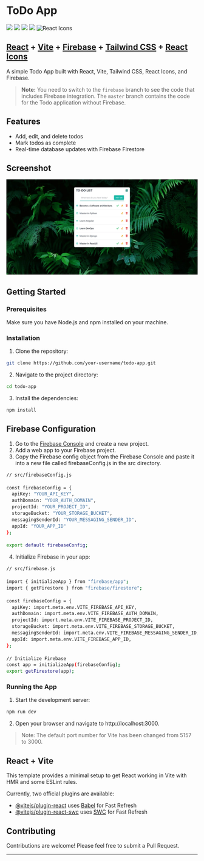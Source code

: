 # ToDo App

<img height="50" src="https://user-images.githubusercontent.com/25181517/183897015-94a058a6-b86e-4e42-a37f-bf92061753e5.png">
<img height="50" src="https://github.com/marwin1991/profile-technology-icons/assets/62091613/b40892ef-efb8-4b0e-a6b5-d1cfc2f3fc35">
<img height="50" src="https://user-images.githubusercontent.com/25181517/189716855-2c69ca7a-5149-4647-936d-780610911353.png">
<img height="50" src="https://user-images.githubusercontent.com/25181517/202896760-337261ed-ee92-4979-84c4-d4b829c7355d.png">
<img height="50" src="https://raw.githubusercontent.com/react-icons/react-icons/master/react-icons.svg" alt="React Icons">

## [React](https://reactjs.org/) + [Vite](https://vitejs.dev/) + [Firebase](https://firebase.google.com/) + [Tailwind CSS](https://tailwindcss.com/) + [React Icons](https://react-icons.github.io/react-icons/)

A simple Todo App built with React, Vite, Tailwind CSS, React Icons, and Firebase.

> **Note:** You need to switch to the `firebase` branch to see the code that includes Firebase integration. The `master` branch contains the code for the Todo application without Firebase.

## Features

- Add, edit, and delete todos
- Mark todos as complete
- Real-time database updates with Firebase Firestore

## Screenshot

<img src="./src/assets/screenshot.webp" alt="Todo App">

## Getting Started

### Prerequisites

Make sure you have Node.js and npm installed on your machine.

### Installation

1. Clone the repository:

```bash
git clone https://github.com/your-username/todo-app.git
```

2. Navigate to the project directory:

```bash
cd todo-app
```

3. Install the dependencies:

```bash
npm install
```

## Firebase Configuration

1. Go to the [Firebase Console](https://console.firebase.google.com/) and create a new project.
2. Add a web app to your Firebase project.
3. Copy the Firebase config object from the Firebase Console and paste it into a new file called firebaseConfig.js in the src directory.

```bash
// src/firebaseConfig.js

const firebaseConfig = {
  apiKey: "YOUR_API_KEY",
  authDomain: "YOUR_AUTH_DOMAIN",
  projectId: "YOUR_PROJECT_ID",
  storageBucket: "YOUR_STORAGE_BUCKET",
  messagingSenderId: "YOUR_MESSAGING_SENDER_ID",
  appId: "YOUR_APP_ID"
};

export default firebaseConfig;

```

4. Initialize Firebase in your app:

```bash
// src/firebase.js

import { initializeApp } from "firebase/app";
import { getFirestore } from "firebase/firestore";

const firebaseConfig = {
  apiKey: import.meta.env.VITE_FIREBASE_API_KEY,
  authDomain: import.meta.env.VITE_FIREBASE_AUTH_DOMAIN,
  projectId: import.meta.env.VITE_FIREBASE_PROJECT_ID,
  storageBucket: import.meta.env.VITE_FIREBASE_STORAGE_BUCKET,
  messagingSenderId: import.meta.env.VITE_FIREBASE_MESSAGING_SENDER_ID,
  appId: import.meta.env.VITE_FIREBASE_APP_ID,
};

// Initialize Firebase
const app = initializeApp(firebaseConfig);
export getFirestore(app);
```

### Running the App

1. Start the development server:

```bash
npm run dev
```

2. Open your browser and navigate to http://localhost:3000.

> Note: The default port number for Vite has been changed from 5157 to 3000.

## React + Vite

This template provides a minimal setup to get React working in Vite with HMR and some ESLint rules.

Currently, two official plugins are available:

- [@vitejs/plugin-react](https://github.com/vitejs/vite-plugin-react/blob/main/packages/plugin-react/README.md) uses [Babel](https://babeljs.io/) for Fast Refresh
- [@vitejs/plugin-react-swc](https://github.com/vitejs/vite-plugin-react-swc) uses [SWC](https://swc.rs/) for Fast Refresh

## Contributing

Contributions are welcome! Please feel free to submit a Pull Request.

---
